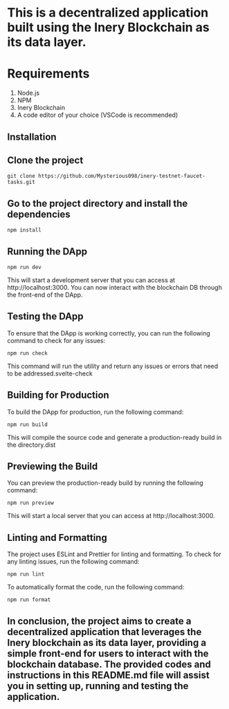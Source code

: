 # This is a decentralized application built using the Inery Blockchain as its data layer.

# Requirements
1. Node.js
2. NPM
3. Inery Blockchain
4. A code editor of your choice (VSCode is recommended)
## Installation
## Clone the project
```
git clone https://github.com/Mysterious098/inery-testnet-faucet-tasks.git
```
## Go to the project directory and install the dependencies
```
npm install
```
## Running the DApp
```
npm run dev

```

This will start a development server that you can access at http://localhost:3000. You can now interact with the blockchain DB through the front-end of the DApp.

## Testing the DApp
To ensure that the DApp is working correctly, you can run the following command to check for any issues:

```
npm run check
```
This command will run the  utility and return any issues or errors that need to be addressed.svelte-check
## Building for Production
To build the DApp for production, run the following command:

```
npm run build
```
This will compile the source code and generate a production-ready build in the  directory.dist
## Previewing the Build
You can preview the production-ready build by running the following command:
```
npm run preview
```
This will start a local server that you can access at http://localhost:3000.
## Linting and Formatting
The project uses ESLint and Prettier for linting and formatting. To check for any linting issues, run the following command:
```
npm run lint
```
To automatically format the code, run the following command:
```
npm run format
```

## In conclusion, the project aims to create a decentralized application that leverages the Inery blockchain as its data layer, providing a simple front-end for users to interact with the blockchain database. The provided codes and instructions in this README.md file will assist you in setting up, running and testing the application.
